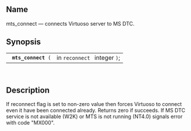 <div>

<div>

</div>

<div>

## Name

mts_connect — connects Virtuoso server to MS DTC.

</div>

<div>

## Synopsis

<div>

|                          |                              |
|--------------------------|------------------------------|
| ` `**`mts_connect`**` (` | in `reconnect ` integer `)`; |

<div>

 

</div>

</div>

</div>

<div>

## Description

If reconnect flag is set to non-zero value then forces Virtuoso to
connect even it have been connected already. Returns zero if succeeds.
If MS DTC service is not available (W2K) or MTS is not running (NT4.0)
signals error with code "MX000".

</div>

</div>
